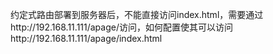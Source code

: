 约定式路由部署到服务器后，不能直接访问index.html，需要通过http://192.168.11.111/apage/访问，如何配置使其可以访问http://192.168.11.111/apage/index.html
